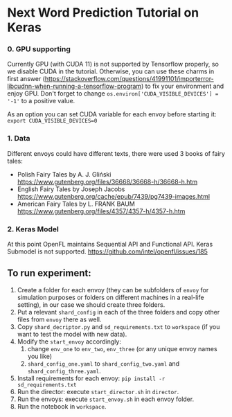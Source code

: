 # Next Word Prediction Tutorial on Keras

### 0. GPU supporting
Currently GPU (with CUDA 11) is not supported by Tensorflow properly, so we disable CUDA in the tutorial. Otherwise, you can use these charms in first answer (https://stackoverflow.com/questions/41991101/importerror-libcudnn-when-running-a-tensorflow-program) to fix your environment and enjoy GPU. Don't forget to change `os.environ['CUDA_VISIBLE_DEVICES'] = '-1'` to a positive value. 

As an option you can set CUDA variable for each envoy before starting it: `export CUDA_VISIBLE_DEVICES=0` 

### 1. Data
Different envoys could have different texts, there were used 3 books of fairy tales:
- Polish Fairy Tales by A. J. Gliński https://www.gutenberg.org/files/36668/36668-h/36668-h.htm
- English Fairy Tales by Joseph Jacobs https://www.gutenberg.org/cache/epub/7439/pg7439-images.html
- American Fairy Tales by L. FRANK BAUM https://www.gutenberg.org/files/4357/4357-h/4357-h.htm

### 2. Keras Model
At this point OpenFL maintains Sequential API and Functional API. Keras Submodel is not supported.
https://github.com/intel/openfl/issues/185

## To run experiment:
1. Create a folder for each envoy (they can be subfolders of `envoy` for simulation purposes or folders on different machines in a real-life setting), in our case we should create three folders.
2. Put a relevant `shard_config` in each of the three folders and copy other files from `envoy` there as well.
3. Copy `shard_decriptor.py` and `sd_requirements.txt` to `workspace` (if you want to test the model with new data).
4. Modify the `start_envoy` accordingly:
   1. change `env_one` to `env_two`, `env_three` (or any unique envoy names you like)
   2. `shard_config_one.yaml` to  `shard_config_two.yaml` and `shard_config_three.yaml`.
5. Install requirements for each envoy: `pip install -r sd_requirements.txt`
6. Run the director: execute `start_director.sh` in `director`.
7. Run the envoys: execute `start_envoy.sh` in each envoy folder.
8. Run the notebook in `workspace`.
